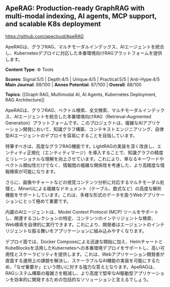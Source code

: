 ## ApeRAG: Production-ready GraphRAG with multi-modal indexing, AI agents, MCP support, and scalable K8s deployment

https://github.com/apecloud/ApeRAG

ApeRAGは、グラフRAG、マルチモーダルインデックス、AIエージェントを統合し、Kubernetesデプロイに対応した本番環境向けRAGプラットフォームを提供します。

**Content Type**: ⚙️ Tools

**Scores**: Signal:5/5 | Depth:4/5 | Unique:4/5 | Practical:5/5 | Anti-Hype:4/5
**Main Journal**: 89/100 | **Annex Potential**: 87/100 | **Overall**: 88/100

**Topics**: [[Graph RAG, Multimodal AI, AI Agents, Kubernetes Deployment, RAG Architecture]]

ApeRAGは、グラフRAG、ベクトル検索、全文検索、マルチモーダルインデックス、AIエージェントを統合した本番環境向けRAG（Retrieval-Augmented Generation）プラットフォームです。このプロジェクトは、複雑なAIアプリケーション開発において、知識グラフ構築、コンテキストエンジニアリング、自律型AIエージェントのデプロイを容易にすることを目指しています。

特筆すべきは、高度なグラフRAG機能です。LightRAGの実装を深く改良し、エンティティ正規化（エンティティマージ）を導入することで、知識グラフの精度とリレーショナルな理解を向上させています。これにより、単なるキーワードやベクトル類似性だけでなく、情報間の複雑な関係性を考慮した、より高精度な情報検索が可能になります。

さらに、画像やチャートなどの視覚コンテンツ分析に対応するマルチモーダル処理と、MinerUによる複雑なドキュメント（テーブル、数式など）の高度な解析機能をサポートしています。これは、多様な形式のデータを扱うWebアプリケーションにとって極めて重要です。

内蔵のAIエージェントは、Model Context Protocol (MCP) ツールをサポートし、関連するコレクションの特定、コンテンツのインテリジェントな検索、Web検索を自律的に実行できます。これにより、開発者はエージェントのインテリジェントな振る舞いをアプリケーションに組み込みやすくなります。

デプロイ面では、Docker Composeによる迅速な開始に加え、HelmチャートとKubeBlocksを活用したKubernetesへの本番環境デプロイをサポートし、高い可用性とスケーラビリティを提供します。これは、Webアプリケーション開発者が直面する運用上の課題を解決し、スケーラブルなAI機能の実装を可能にするため、「なぜ重要か」という問いに対する強力な答えとなります。ApeRAGは、RAGシステム構築の複雑さを軽減し、より高度で堅牢なAI駆動型アプリケーションを効率的に開発するための包括的なソリューションと言えるでしょう。
